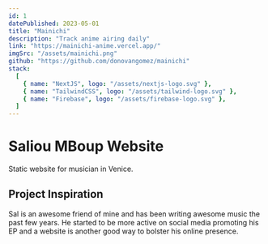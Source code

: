 ```yaml
---
id: 1
datePublished: 2023-05-01
title: "Mainichi"
description: "Track anime airing daily"
link: "https://mainichi-anime.vercel.app/"
imgSrc: "/assets/mainichi.png"
github: "https://github.com/donovangomez/mainichi"
stack:
  [
    { name: "NextJS", logo: "/assets/nextjs-logo.svg" },
    { name: "TailwindCSS", logo: "/assets/tailwind-logo.svg" },
    { name: "Firebase", logo: "/assets/firebase-logo.svg" },
  ]
---
```


<h1 class="text-5xl mt-14">Saliou MBoup Website</h1>

<p class="text-xl my-4">Static website for musician in Venice.</p>

<h2 class="text-3xl my-4">Project Inspiration</h2>

<p class="text-xl my-4">
  Sal is an awesome friend of mine and has been writing awesome music the past
  few years. He started to be more active on social media promoting his EP and a
  website is another good way to bolster his online presence.
</p>
